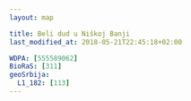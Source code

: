 ```yaml
---
layout: map

title: Beli dud u Niškoj Banji
last_modified_at: 2018-05-21T22:45:18+02:00

WDPA: [555589062]
BioRaS: [311]
geoSrbija:
  L1_182: [113]
---
```

